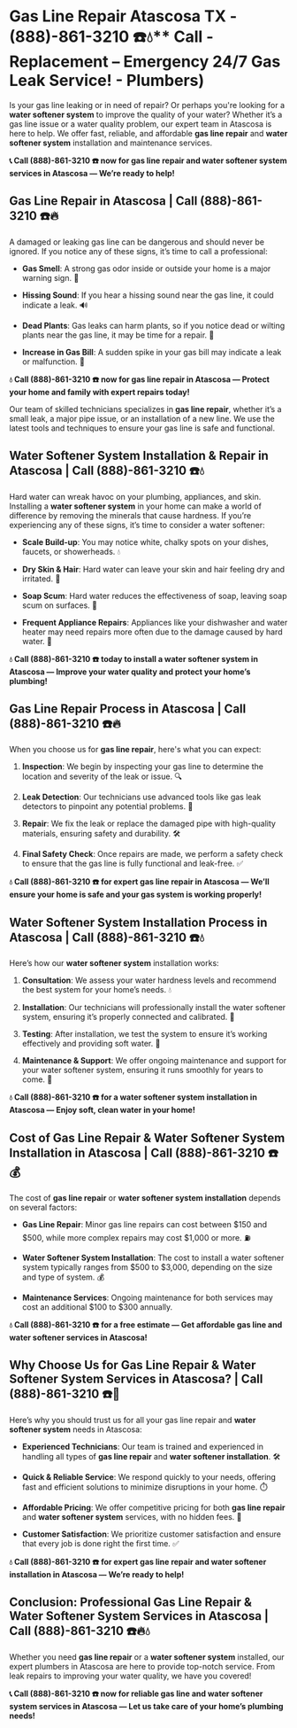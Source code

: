# Gas Line Repair Atascosa TX - (888)-861-3210 ☎️💧** Call - Replacement – Emergency 24/7 Gas Leak Service! - Plumbers)

Is your gas line leaking or in need of repair? Or perhaps you're looking for a **water softener system** to improve the quality of your water? Whether it’s a gas line issue or a water quality problem, our expert team in Atascosa is here to help. We offer fast, reliable, and affordable **gas line repair** and **water softener system** installation and maintenance services.

**📞 Call (888)-861-3210 ☎️ now for gas line repair and water softener system services in Atascosa — We’re ready to help!**

## **Gas Line Repair in Atascosa | Call (888)-861-3210 ☎️🔥**

A damaged or leaking gas line can be dangerous and should never be ignored. If you notice any of these signs, it’s time to call a professional:

- **Gas Smell**: A strong gas odor inside or outside your home is a major warning sign. 🚨
- **Hissing Sound**: If you hear a hissing sound near the gas line, it could indicate a leak. 🔊
- **Dead Plants**: Gas leaks can harm plants, so if you notice dead or wilting plants near the gas line, it may be time for a repair. 🌱
- **Increase in Gas Bill**: A sudden spike in your gas bill may indicate a leak or malfunction. 💸

**💧 Call (888)-861-3210 ☎️ now for gas line repair in Atascosa — Protect your home and family with expert repairs today!**

Our team of skilled technicians specializes in **gas line repair**, whether it’s a small leak, a major pipe issue, or an installation of a new line. We use the latest tools and techniques to ensure your gas line is safe and functional.

## **Water Softener System Installation & Repair in Atascosa | Call (888)-861-3210 ☎️💧**

Hard water can wreak havoc on your plumbing, appliances, and skin. Installing a **water softener system** in your home can make a world of difference by removing the minerals that cause hardness. If you’re experiencing any of these signs, it’s time to consider a water softener:

- **Scale Build-up**: You may notice white, chalky spots on your dishes, faucets, or showerheads. 💧
- **Dry Skin & Hair**: Hard water can leave your skin and hair feeling dry and irritated. 🛁
- **Soap Scum**: Hard water reduces the effectiveness of soap, leaving soap scum on surfaces. 🧼
- **Frequent Appliance Repairs**: Appliances like your dishwasher and water heater may need repairs more often due to the damage caused by hard water. 🔧

**💧 Call (888)-861-3210 ☎️ today to install a **water softener system** in Atascosa — Improve your water quality and protect your home’s plumbing!**

## **Gas Line Repair Process in Atascosa | Call (888)-861-3210 ☎️🔥**

When you choose us for **gas line repair**, here's what you can expect:

1. **Inspection**: We begin by inspecting your gas line to determine the location and severity of the leak or issue. 🔍
2. **Leak Detection**: Our technicians use advanced tools like gas leak detectors to pinpoint any potential problems. 🚨
3. **Repair**: We fix the leak or replace the damaged pipe with high-quality materials, ensuring safety and durability. 🛠️
4. **Final Safety Check**: Once repairs are made, we perform a safety check to ensure that the gas line is fully functional and leak-free. ✅

**💧 Call (888)-861-3210 ☎️ for expert **gas line repair** in Atascosa — We’ll ensure your home is safe and your gas system is working properly!**

## **Water Softener System Installation Process in Atascosa | Call (888)-861-3210 ☎️💧**

Here’s how our **water softener system** installation works:

1. **Consultation**: We assess your water hardness levels and recommend the best system for your home’s needs. 💧
2. **Installation**: Our technicians will professionally install the water softener system, ensuring it’s properly connected and calibrated. 🔧
3. **Testing**: After installation, we test the system to ensure it’s working effectively and providing soft water. 🌊
4. **Maintenance & Support**: We offer ongoing maintenance and support for your water softener system, ensuring it runs smoothly for years to come. 🔄

**💧 Call (888)-861-3210 ☎️ for a water softener system installation in Atascosa — Enjoy soft, clean water in your home!**

## **Cost of Gas Line Repair & Water Softener System Installation in Atascosa | Call (888)-861-3210 ☎️💰**

The cost of **gas line repair** or **water softener system installation** depends on several factors:

- **Gas Line Repair**: Minor gas line repairs can cost between $150 and $500, while more complex repairs may cost $1,000 or more. ⛽
- **Water Softener System Installation**: The cost to install a water softener system typically ranges from $500 to $3,000, depending on the size and type of system. 💰
- **Maintenance Services**: Ongoing maintenance for both services may cost an additional $100 to $300 annually.

**💧 Call (888)-861-3210 ☎️ for a free estimate — Get affordable gas line and water softener services in Atascosa!**

## **Why Choose Us for Gas Line Repair & Water Softener System Services in Atascosa? | Call (888)-861-3210 ☎️🌟**

Here’s why you should trust us for all your gas line repair and **water softener system** needs in Atascosa:

- **Experienced Technicians**: Our team is trained and experienced in handling all types of **gas line repair** and **water softener installation**. 🛠️
- **Quick & Reliable Service**: We respond quickly to your needs, offering fast and efficient solutions to minimize disruptions in your home. ⏱️
- **Affordable Pricing**: We offer competitive pricing for both **gas line repair** and **water softener system** services, with no hidden fees. 💸
- **Customer Satisfaction**: We prioritize customer satisfaction and ensure that every job is done right the first time. ✅

**💧 Call (888)-861-3210 ☎️ for expert gas line repair and water softener installation in Atascosa — We’re ready to help!**

## **Conclusion: Professional Gas Line Repair & Water Softener System Services in Atascosa | Call (888)-861-3210 ☎️🔥💧**

Whether you need **gas line repair** or a **water softener system** installed, our expert plumbers in Atascosa are here to provide top-notch service. From leak repairs to improving your water quality, we have you covered!

**📞 Call (888)-861-3210 ☎️ now for reliable gas line and water softener system services in Atascosa — Let us take care of your home’s plumbing needs!**

